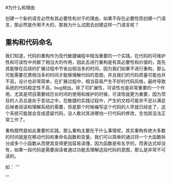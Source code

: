 #为什么和理由

创建一个新的语言必然有其必要性和对于的理由，如果不存在必要性而创建一门语言，那必然是作用不大的，那我为什么试图去创建这样一门语言呢？

## 重构和代码命名

我们知道，代码的重构作为现代敏捷编程中相当重要的一个实践，在代码的可维护性和可读性中共献了相当大的作用，因此去进行重构是有其必要性和价值的，首先其能够在后续的扩展过程中节省出相当多的时间，因为我们如果不进行重构，那么可能需要花费相当多的时间才能够理解代码的意图，并且我们的代码质量可能也并不高，设计也非常简单，在扩展过程中，相当容易产生不好的代码风格，最终导致系统的代码稳定性不高，bug频出。除了可扩展性，可读性也是非常重要的一个作用，尤其是项目需要经历长时间的使用和维护的时候，可读性就更为重要，因为项目的人员总是处于变动之中，在敏捷的实践过程中，产生的文档可能并不足以满足后继者阅读和理解系统的需要，但是那个时候编写这个代码的人早就已经走了，这个系统可能就会变成遗留代码，没人敢对其进哪怕一行代码的修改，生怕其没法正常工作了。

重构既然是如此重要的实践，那么重构主要在干什么事情呢，其实重构有绝大多数的时间就是在移动代码和重命名函数和变量，我们可以简单的通过将一个大函数拆分成多个小函数从而使其变得更加容易读懂，因为函数是有名字的，而表达式却没有，如果一段代码是需要阅读者通过功能去理解这段代码的意图，那么是非常不可读的。

如：
'''

'''

